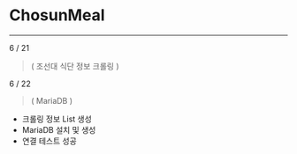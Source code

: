 # ChosunMeal
------------

6 / 21
>   ( 조선대 식단 정보 크롤링 )

6 / 22
>   ( MariaDB )
- 크롤링 정보 List 생성
- MariaDB 설치 및 생성
- 연결 테스트 성공
